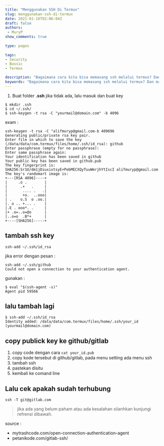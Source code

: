 ```yaml
---
title: "Menggunakan SSH Di Termux"
slug: menggunakan-ssh-di-termux
date: 2021-01-16T02:06:04Z
draft: false 
authors:
 - MuryP
show_comments: true 
 
type: pages 
 
tags: 
- Security
- Bassic
- Termux

description: "Bagaimana cara kita bisa memasang ssh melalui termux? Dan manfaatnya apa?" 
keywords: "Bagaimana cara kita bisa memasang ssh melalui termux? Dan manfaatnya apa?" 
--- 
```

1. Buat folder **.ssh** jika tidak ada, lalu masuk dan buat key
```
$ mkdir .ssh
$ cd ~/.ssh/
$ ssh-keygen -t rsa -C "yourmail@domain.com" -b 4096
```

exam :
```
ssh-keygen -t rsa -C "alifmuryp@gmail.com-b 409696
Generating public/private rsa key pair.
Enter file in which to save the key (/data/data/com.termux/files/home/.ssh/id_rsa): github
Enter passphrase (empty for no passphrase):
Enter same passphrase again:
Your identification has been saved in github
Your public key has been saved in github.pub
The key fingerprint is:
SHA256:Sr1U/dm1jDiuxixtsyE+PebMECXQyTuuWmrjhYtIscI alifmuryp@gmail.com
The key's randomart image is:
+---[RSA 4096]----+
|     .o .        |
|      .+   .     |
|       .... .   .|
|       +o.  ..ooo|
| .    o.S  o .oo.|
|. o .. +... .    |
|.E . ooo*. .     |
|+ .o=..o=@o      |
|..o=o  .B*+      |
+----[SHA256]-----+
```

## tambah ssh key
```
ssh-add ~/.ssh/id_rsa 
```

jika error dengan pesan :
```
ssh-add ~/.ssh/github
Could not open a connection to your authentication agent.
```
gunakan :
```
$ eval "$(ssh-agent -s)"
Agent pid 59566
```
## lalu tambah lagi

```
$ ssh-add ~/.ssh/id_rsa
Identity added: /data/data/com.termux/files/home/.ssh/your_id (yourmail@domain.com)
```
## copy publick key ke github/gitlab 
1. copy code dengan cara ``` cat your_id.pub ```
2. copy kode tersebut di github/gitlab, pada menu setting ada menu ssh 
3. tambah ssh 
4. pastekan disitu
5. kembali ke comand line

## Lalu cek apakah sudah terhubung
```
ssh -T git@gitlab.com 
```

> jika ada yang belum paham atau ada kesalahan silanhkan kunjungi refrensi dibawah.

source :
- mytrashcode.com/open-connection-authentication-agent
- petanikode.com/gitlab-ssh/
